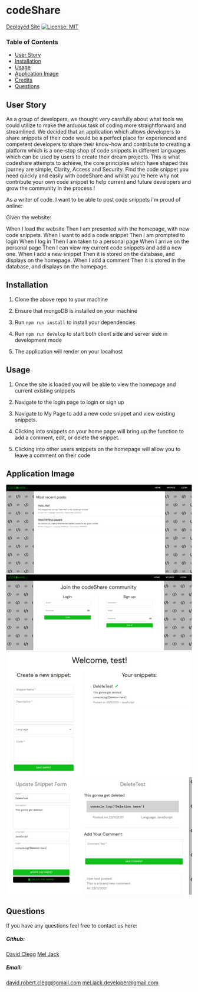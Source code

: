 # codeShare

[Deployed Site](https://mdmcodeshare.herokuapp.com/)
[![License: MIT](https://img.shields.io/badge/License-MIT-yellow.svg)](https://opensource.org/licenses/MIT)

### Table of Contents

- [User Story](#user-story)
- [Installation](#installation)
- [Usage](#usage)
- [Application Image](#application-image)
- [Credits](#credits)
- [Questions](#questions)



## User Story

As a group of developers, we thought very carefully about what tools we could utilize to make the arduous task of coding more straightforward and streamlined. We decided that an application which allows developers to share snippets of their code would be a perfect place for experienced and competent developers to share their know-how and contribute to creating a platform which is a one-stop shop of code snippets in different languages which can be used by users to create their dream projects. This is what codeshare attempts to achieve, the core principles which have shaped this journey are simple, Clarity, Access and Security. Find the code snippet you need quickly and easily with codeShare and whilst you’re here why not contribute your own code snippet to help current and future developers and grow the community in the process !

As a writer of code. I want to be able to post code snippets i'm proud of online:

Given the website:

When I load the website
Then I am presented with the homepage, with new code snippets.
When I want to add a code snippet
Then I am prompted to login
When I log in 
Then I am taken to a personal page
When I arrive on the personal page
Then I can view my current code snippets and add a new one.
When I add a new snippet
Then it is stored on the database, and displays on the homepage.
When I add a comment
Then it is stored in the database, and displays on the homepage.


## Installation

1. Clone the above repo to your machine

2. Ensure that mongoDB is installed on your machine

3. Run `npm run install` to install your dependencies

4. Run `npm run develop` to start both client side and server side in development mode

5. The application will render on your localhost 


## Usage

1. Once the site is loaded you will be able to view the homepage and current existing snippets

2. Navigate to the login page to login or sign up

3. Navigate to My Page to add a new code snippet and view existing snippets.

4. Clicking into snippets on your home page will bring up the function to add a comment, edit, or delete the snippet.

5. Clicking into other users snippets on the homepage will allow you to leave a comment on their code


## Application Image 

![Screenshot1](./assets/screenshot1.PNG)
![Screenshot2](./assets/screenshot2.PNG)
![Screenshot3](./assets/screenshot3.PNG)
![Screenshot4](./assets/screenshot4.PNG)


## Questions

If you have any questions feel free to contact us here:

 ##### Github: 

 [David Clegg](https://github.com/Cleggatron)
 [Mel Jack](https://github.com/meljack1/)

 ##### Email: 

david.robert.clegg@gmail.com
mel.jack.developer@gmail.com
